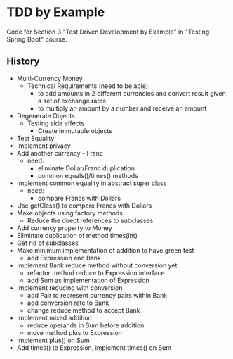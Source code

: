 TDD by Example
==============

Code for Section 3 "Test Driven Development by Example" in "Testing Spring Boot" course.

History
-------
* Multi-Currency Money
    * Technical Requirements (need to be able):
        * to add amounts in 2 different currencies and convert result given a set of exchange rates
        * to multiply an amount by a number and receive an amount
* Degenerate Objects
    * Testing side effects
        * Create immutable objects
* Test Equality
* Implement privacy
* Add another currency - Franc
    * need: 
        * eliminate Dollar/Franc duplication
        * common equals()/times() methods
* Implement common equality in abstract super class
    * need:
        * compare Francs with Dollars
* Use getClass() to compare Francs with Dollars
* Make objects using factory methods
    * Reduce the direct references to subclasses
* Add currency property to Money
* Eliminate duplication of method times(int)
* Get rid of subclasses
* Make minimum implementation of addition to have green test
    * add Expression and Bank
* Implement Bank reduce method without conversion yet
    * refactor method reduce to Expression interface
    * add Sum as implementation of Expression
* Implement reducing with conversion
    * add Pair to represent currency pairs within Bank
    * add conversion rate to Bank
    * change reduce method to accept Bank
* Implement mixed addition
    * reduce operands in Sum before addition
    * move method plus to Expression
* Implement plus() on Sum
* Add times() to Expression, implement times() on Sum
